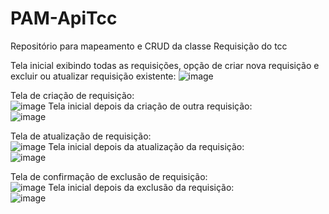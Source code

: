 # PAM-ApiTcc
Repositório para mapeamento e CRUD da classe Requisição do tcc

Tela inicial exibindo todas as requisições, opção de criar nova requisição e excluir ou atualizar requisição existente:
![image](https://github.com/user-attachments/assets/ce285282-36bb-4765-8b9c-29805d029b60)

Tela de criação de requisição:<br>
![image](https://github.com/user-attachments/assets/2532af27-7abe-4f3f-8bc1-707c90e1d86a)
Tela inicial depois da criação de outra requisição:<br>
![image](https://github.com/user-attachments/assets/690ccb09-b36f-4dda-8377-df93b6a6dc3a)

Tela de atualização de requisição:<br>
![image](https://github.com/user-attachments/assets/b36a5e59-a487-4af7-aab3-4bf0d0981a64)
Tela inicial depois da atualização da requisição:<br>
![image](https://github.com/user-attachments/assets/24b3a2f6-655b-417b-8325-02d383993053)

Tela de confirmação de exclusão de requisição:<br>
![image](https://github.com/user-attachments/assets/b63a64c5-7ce6-46d3-a331-61403bf4ef9a)
Tela inicial depois da exclusão da requisição:<br>
![image](https://github.com/user-attachments/assets/8daf47db-cbbf-418b-b448-59d8c6e157e8)
